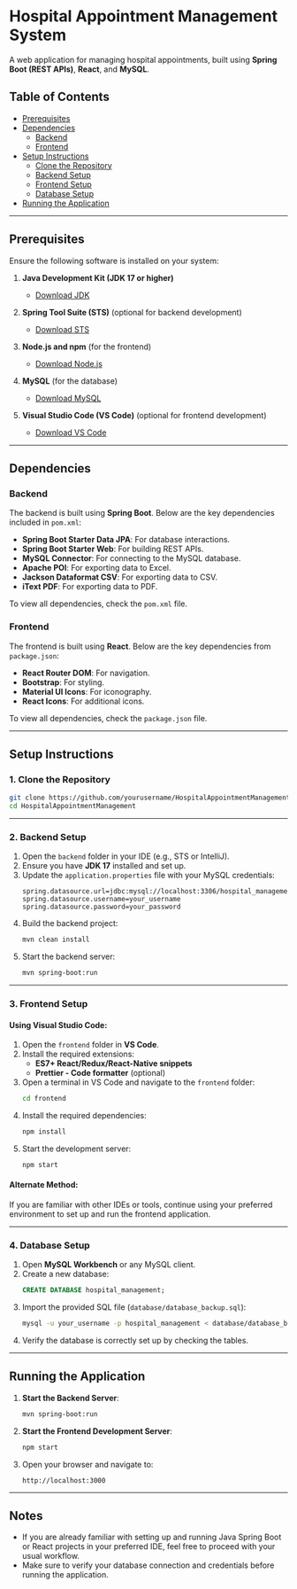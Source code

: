 # Hospital Appointment Management System

A web application for managing hospital appointments, built using **Spring Boot (REST APIs)**, **React**, and **MySQL**.

## Table of Contents
- [Prerequisites](#prerequisites)
- [Dependencies](#dependencies)
  - [Backend](#backend)
  - [Frontend](#frontend)
- [Setup Instructions](#setup-instructions)
  - [Clone the Repository](#1-clone-the-repository)
  - [Backend Setup](#2-backend-setup)
  - [Frontend Setup](#3-frontend-setup)
  - [Database Setup](#4-database-setup)
- [Running the Application](#running-the-application)

---

## Prerequisites

Ensure the following software is installed on your system:

1. **Java Development Kit (JDK 17 or higher)**  
   - [Download JDK](https://www.oracle.com/java/technologies/javase-jdk17-downloads.html)

2. **Spring Tool Suite (STS)** (optional for backend development)  
   - [Download STS](https://spring.io/tools)

3. **Node.js and npm** (for the frontend)  
   - [Download Node.js](https://nodejs.org/)

4. **MySQL** (for the database)  
   - [Download MySQL](https://dev.mysql.com/downloads/installer/)

5. **Visual Studio Code (VS Code)** (optional for frontend development)  
   - [Download VS Code](https://code.visualstudio.com/)

---

## Dependencies

### Backend

The backend is built using **Spring Boot**. Below are the key dependencies included in `pom.xml`:

- **Spring Boot Starter Data JPA**: For database interactions.
- **Spring Boot Starter Web**: For building REST APIs.
- **MySQL Connector**: For connecting to the MySQL database.
- **Apache POI**: For exporting data to Excel.
- **Jackson Dataformat CSV**: For exporting data to CSV.
- **iText PDF**: For exporting data to PDF.

To view all dependencies, check the `pom.xml` file.

### Frontend

The frontend is built using **React**. Below are the key dependencies from `package.json`:

- **React Router DOM**: For navigation.
- **Bootstrap**: For styling.
- **Material UI Icons**: For iconography.
- **React Icons**: For additional icons.

To view all dependencies, check the `package.json` file.

---

## Setup Instructions

### 1. Clone the Repository
```bash
git clone https://github.com/yourusername/HospitalAppointmentManagement.git
cd HospitalAppointmentManagement
```

---

### 2. Backend Setup

1. Open the `backend` folder in your IDE (e.g., STS or IntelliJ).
2. Ensure you have **JDK 17** installed and set up.
3. Update the `application.properties` file with your MySQL credentials:
   ```properties
   spring.datasource.url=jdbc:mysql://localhost:3306/hospital_management
   spring.datasource.username=your_username
   spring.datasource.password=your_password
   ```
4. Build the backend project:
   ```bash
   mvn clean install
   ```
5. Start the backend server:
   ```bash
   mvn spring-boot:run
   ```

---

### 3. Frontend Setup

#### Using Visual Studio Code:
1. Open the `frontend` folder in **VS Code**.
2. Install the required extensions:
   - **ES7+ React/Redux/React-Native snippets**
   - **Prettier - Code formatter** (optional)
3. Open a terminal in VS Code and navigate to the `frontend` folder:
   ```bash
   cd frontend
   ```
4. Install the required dependencies:
   ```bash
   npm install
   ```
5. Start the development server:
   ```bash
   npm start
   ```

#### Alternate Method:
If you are familiar with other IDEs or tools, continue using your preferred environment to set up and run the frontend application.

---

### 4. Database Setup

1. Open **MySQL Workbench** or any MySQL client.
2. Create a new database:
   ```sql
   CREATE DATABASE hospital_management;
   ```
3. Import the provided SQL file (`database/database_backup.sql`):
   ```bash
   mysql -u your_username -p hospital_management < database/database_backup.sql
   ```
4. Verify the database is correctly set up by checking the tables.

---

## Running the Application

1. **Start the Backend Server**:
   ```bash
   mvn spring-boot:run
   ```
2. **Start the Frontend Development Server**:
   ```bash
   npm start
   ```
3. Open your browser and navigate to:
   ```
   http://localhost:3000
   ```

---

## Notes

- If you are already familiar with setting up and running Java Spring Boot or React projects in your preferred IDE, feel free to proceed with your usual workflow.
- Make sure to verify your database connection and credentials before running the application.
